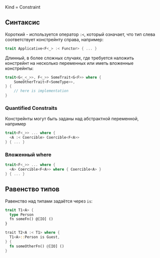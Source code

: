 Kind = Constraint

## Синтаксис
Короткий - используется оператор `:<`, который означает, что тип слева соответствует констрейнту справа, например:
```rust
trait Applicative<F<_> :< Functor> { ... }
```
Длинный, в более сложных случаях, где требуется наложить констрейнт на несколько переменных или иметь вложенные констрейнты:
```rust
trait<G<_<_>>, F<_>> SomeTrait<G<F>> where {
	SomeOtherTrait<F<SomeType>>,
} {
	// here is implementation
}
```
### Quantified Constraits
Констрейнты могут быть заданы над абстрактной переменной, например
```rust
trait<F<_>> ... where {
  <A :< Coercible> Coercible<F<A>>
} { ... }
```
### Вложенный where
```rust
trait<F<_>> ... where {
  <A> Coercible<F<A>> where { Coercible<A> }
} { ... }
```
## Равенство типов
Равенство над типами задаётся через `is`:
```rust
trait T1<A> {
  type Person
  fn someFn() @[IO] ()
}

trait T2<A :< T1> where {
  T1<A>::Person is Guest,
} {
  fn someOtherFn() @[IO] ()
}
```
